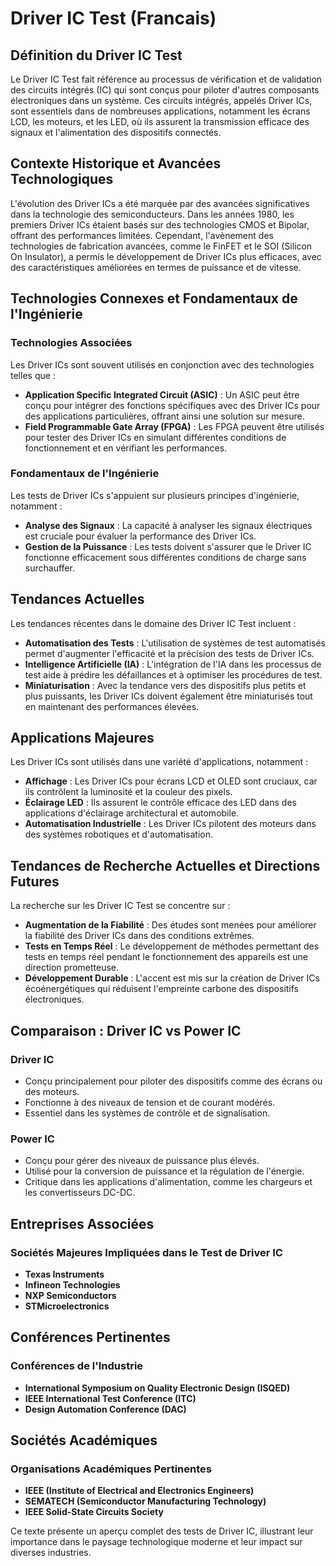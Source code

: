 # Driver IC Test (Francais)

## Définition du Driver IC Test

Le Driver IC Test fait référence au processus de vérification et de validation des circuits intégrés (IC) qui sont conçus pour piloter d'autres composants électroniques dans un système. Ces circuits intégrés, appelés Driver ICs, sont essentiels dans de nombreuses applications, notamment les écrans LCD, les moteurs, et les LED, où ils assurent la transmission efficace des signaux et l'alimentation des dispositifs connectés.

## Contexte Historique et Avancées Technologiques

L'évolution des Driver ICs a été marquée par des avancées significatives dans la technologie des semiconducteurs. Dans les années 1980, les premiers Driver ICs étaient basés sur des technologies CMOS et Bipolar, offrant des performances limitées. Cependant, l'avènement des technologies de fabrication avancées, comme le FinFET et le SOI (Silicon On Insulator), a permis le développement de Driver ICs plus efficaces, avec des caractéristiques améliorées en termes de puissance et de vitesse.

## Technologies Connexes et Fondamentaux de l'Ingénierie

### Technologies Associées

Les Driver ICs sont souvent utilisés en conjonction avec des technologies telles que :

- **Application Specific Integrated Circuit (ASIC)** : Un ASIC peut être conçu pour intégrer des fonctions spécifiques avec des Driver ICs pour des applications particulières, offrant ainsi une solution sur mesure.
- **Field Programmable Gate Array (FPGA)** : Les FPGA peuvent être utilisés pour tester des Driver ICs en simulant différentes conditions de fonctionnement et en vérifiant les performances.

### Fondamentaux de l'Ingénierie

Les tests de Driver ICs s'appuient sur plusieurs principes d'ingénierie, notamment :

- **Analyse des Signaux** : La capacité à analyser les signaux électriques est cruciale pour évaluer la performance des Driver ICs.
- **Gestion de la Puissance** : Les tests doivent s'assurer que le Driver IC fonctionne efficacement sous différentes conditions de charge sans surchauffer.

## Tendances Actuelles

Les tendances récentes dans le domaine des Driver IC Test incluent :

- **Automatisation des Tests** : L'utilisation de systèmes de test automatisés permet d'augmenter l'efficacité et la précision des tests de Driver ICs.
- **Intelligence Artificielle (IA)** : L'intégration de l'IA dans les processus de test aide à prédire les défaillances et à optimiser les procédures de test.
- **Miniaturisation** : Avec la tendance vers des dispositifs plus petits et plus puissants, les Driver ICs doivent également être miniaturisés tout en maintenant des performances élevées.

## Applications Majeures

Les Driver ICs sont utilisés dans une variété d'applications, notamment :

- **Affichage** : Les Driver ICs pour écrans LCD et OLED sont cruciaux, car ils contrôlent la luminosité et la couleur des pixels.
- **Éclairage LED** : Ils assurent le contrôle efficace des LED dans des applications d'éclairage architectural et automobile.
- **Automatisation Industrielle** : Les Driver ICs pilotent des moteurs dans des systèmes robotiques et d'automatisation.

## Tendances de Recherche Actuelles et Directions Futures

La recherche sur les Driver IC Test se concentre sur :

- **Augmentation de la Fiabilité** : Des études sont menées pour améliorer la fiabilité des Driver ICs dans des conditions extrêmes.
- **Tests en Temps Réel** : Le développement de méthodes permettant des tests en temps réel pendant le fonctionnement des appareils est une direction prometteuse.
- **Développement Durable** : L'accent est mis sur la création de Driver ICs écoénergétiques qui réduisent l'empreinte carbone des dispositifs électroniques.

## Comparaison : Driver IC vs Power IC

### Driver IC

- Conçu principalement pour piloter des dispositifs comme des écrans ou des moteurs.
- Fonctionne à des niveaux de tension et de courant modérés.
- Essentiel dans les systèmes de contrôle et de signalisation.

### Power IC

- Conçu pour gérer des niveaux de puissance plus élevés.
- Utilisé pour la conversion de puissance et la régulation de l'énergie.
- Critique dans les applications d'alimentation, comme les chargeurs et les convertisseurs DC-DC.

## Entreprises Associées

### Sociétés Majeures Impliquées dans le Test de Driver IC

- **Texas Instruments**
- **Infineon Technologies**
- **NXP Semiconductors**
- **STMicroelectronics**

## Conférences Pertinentes

### Conférences de l'Industrie

- **International Symposium on Quality Electronic Design (ISQED)**
- **IEEE International Test Conference (ITC)**
- **Design Automation Conference (DAC)**

## Sociétés Académiques

### Organisations Académiques Pertinentes

- **IEEE (Institute of Electrical and Electronics Engineers)**
- **SEMATECH (Semiconductor Manufacturing Technology)**
- **IEEE Solid-State Circuits Society**

Ce texte présente un aperçu complet des tests de Driver IC, illustrant leur importance dans le paysage technologique moderne et leur impact sur diverses industries.